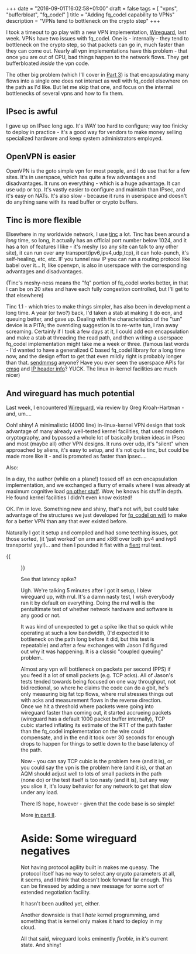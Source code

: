 +++
date = "2016-09-01T16:02:58+01:00"
draft = false
tags = [ "vpns", "bufferbloat", "fq_codel" ]
title = "Adding fq_codel capability to VPNs"
description = "VPNs tend to bottleneck on the crypto step"
+++

I took a timeout to go play with a new VPN implementation, [Wireguard](http://wireguard.io), last week. VPNs have two issues with fq_codel. One is - internally - they tend to bottleneck on the crypto step, so that packets can go in, much faster than they can come out. Nearly all vpn implementations have this problem -
that once you are out of CPU, bad things happen to the network flows.
They get bufferbloated *inside* the vpn code.

The other big problem (which I'll cover in [Part 3](/post/wireguard_plus_fq))
is that encapsulating many flows into a single one does not interact as
well with fq_codel elsewhere on the path as I'd like. But let me skip that one, and focus on the internal bottlenecks of several vpns and how to fix them.

## IPsec is awful
I gave up on IPsec long ago. It's WAY too hard to configure; way too finicky
to deploy in practice - it's a good way for vendors to make money selling
specialized hardware and keep system administrators employed.

## OpenVPN is easier

OpenVPN is the goto simple vpn for most people, and I do use that for a
few sites. It's in userspace, which has quite a few advantages and disadvantages. It runs on everything - which is a huge advantage. It can use udp or tcp.
It's vastly easier to configure and maintain than IPsec, and it's easy
on NATs. It's also slow - because it runs in userspace and doesn't do anything
sane with its read buffer or crypto buffers.

## Tinc is more flexible

Elsewhere in my worldwide network, I use [tinc](http://tinc-vpn.org) a lot. Tinc has been around a *long* time, so long, it actually has an official port number below 1024, and it has a ton of features I like - it's meshy (so any site can talk to any other site), it can run over any transport(ipv6,ipv4,udp,tcp), it can hole-punch, it's
self-healing, etc, etc. IF you tunnel raw IP you can run a routing protocol
like babel over it... It, like openvpn, is also in userspace with the corresponding advantages and disadvantages.

(Tinc's meshy-ness means the "fq" portion of fq_codel works better,
in that I can be on 20 sites and have each fully congestion controlled, but
I'll get to that elsewhere)

Tinc 1.1 - which tries to make things simpler, has also been in development
a long time. A year (or two?) back, I'd taken a stab at making it do
ecn, and queuing better, and gave up.  Dealing with the characteristics of the "tun" device is a PITA; the overriding suggestion is to re-write tun, I ran away screaming. Certainly if I took a few days at it, I could add ecn encapsulation and make a stab at threading the read path, and then writing a userspace fq_codel implementation might take me a week or three. (famous last words - I'd wanted to have a generalized C based fq_codel library for a long time now, and the design effort to get that even mildly right
is probably longer than that. [sendmmsg](http://man7.org/linux/man-pages/man2/sendmmsg.2.html) anyone? Have you ever seen the userspace APIs for [cmsg](http://linux.die.net/man/3/cmsg) and [IP header info](https://www.ietf.org/rfc/rfc2292.txt)? YUCK. The linux in-kernel facilities are much nicer) 

## And wireguard has much potential

Last week, I encountered [Wireguard](https://wireguard.io), via review
by Greg Kroah-Hartman - and, um....

Ooh! shiny! A minimalistic (4000 line) in-linux-kernel VPN design that took advantage of many already well-tested kernel facilities, that used modern cryptography, and bypassed a whole lot of basically broken ideas in IPsec and most
(maybe all) other VPN designs. It runs over udp, it's "silent" when 
approached by aliens, it's easy to setup, and it's not quite tinc, but could be
made more like it - and is promoted as faster than ipsec....

Also:

In a day, the author (while on a plane!) tossed off an ecn encapsulation
implementation, and we exchanged a flurry of emails where I was already at maximum
cognitive load [on other stuff](/tags/ath9k). Wow, he knows his
stuff in depth. He found kernel facilities I didn't even know existed!

OK. I'm in love. Something new and shiny, that's not wifi, but could take
advantage of the structures we just developed for [fq_codel on wifi](/tags/ath9k) to make
for a better VPN than any that ever existed before. 

Naturally I got it setup and compiled and had some teething issues, got those
sorted, (it 'just worked' on arm and x86! over both ipv4 and ivp6 transports! yay!)... and then I pounded it flat with a [flent](https://flent.org) rrul
test.

{{<figure src="/data/wireguard/whatIwasexpecting.png" >}}

See that latency spike?

Ugh. We're talking 5 minutes after I got it setup, I blew wireguard up,
with rrul. It's a damn nasty test, I wish everybody ran it by default on everything. Doing the rrul well is the pentultimate test of whether network hardware
and software is any good or not.

It was kind of unexpected to get a spike like that so quick
while operating at such a low bandwidth, (I'd expected it to bottleneck
on the path long before it did, but this test is repeatable) and after a few exchanges with Jason I'd figured out why it was happening. It is a classic "coupled
queuing" problem..

Almost any vpn will bottleneck on packets per second (PPS) if you feed it a lot of small packets (e.g. TCP acks). All of Jason's tests tended towards being focused on one way throughput, not bidirectional, so where he claims the code can do a gbit, he's only measuring big fat tcp flows, where rrul stresses things out
with acks and measurement flows in the reverse direction. Once we hit a threshold where
packets were going into wireguard faster than coming out, it started accrueing packets (wireguard has a default 1000 packet buffer internally), TCP cubic started inflating
its estimate of the RTT of the path faster than the fq_codel implementation on the wire could compensate, and in the end it took over 30 seconds for enough
drops to happen for things to settle down to the base latency of the path. 

Now - you can say TCP cubic is the problem here (and it is), or you could
say the vpn is the problem  here (and it is), or that an AQM  should adjust well to lots of small packets in the path (none do) or the test itself is too
nasty (and it is), but any way you slice it, it's lousy behavior for any
network to get that slow under any load.

There IS hope, however - given that the code base is so simple!

More [in part II](/post/wireguard_ii).

# Aside: Some wireguard negatives

Not having protocol agility built in makes me queasy. The protocol itself
has no way to select any crypto parameters at all, it seems, and I think
that doesn't look forward far enough. This can be finessed by adding a 
new message for some sort of extended negotiation facility.

It hasn't been audited yet, either.

Another downside is that I *hate* kernel programming, amd something that
is kernel only makes it hard to deploy in my cloud. 

All that said, wireguard looks eminently *fixable*, in it's current state.
And shiny!

